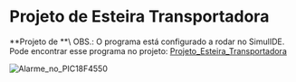 # Projeto de Esteira Transportadora
 **Projeto de **\ 
OBS.: O programa está configurado a rodar no SimulIDE. Pode encontrar esse programa no projeto: [Projeto_Esteira_Transportadora](https://github.com/JoselhoAmaral/Projeto-Esteira-Transportadora.git)

![Alarme_no_PIC18F4550](https://github.com/user-attachments/assets/eefebde9-df6b-4a7c-831f-3416ded457a0)
